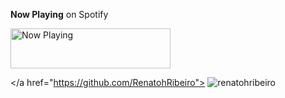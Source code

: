 **Now Playing** on Spotify


<a href="https://nprenatoh.vercel.app/now-playing?open">
    <img src="https://nprenatoh.vercel.app/now-playing" width="256" height="64" alt="Now Playing">
</a>


</a href="https://github.com/RenatohRibeiro">
<img src="https://github-readme-stats.vercel.app/api?username=renatohribeiro&show_icons=true" alt="renatohribeiro" /> </p>
</a>
